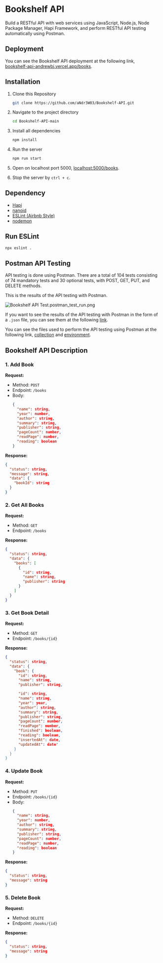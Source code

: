 # Bookshelf API

Build a RESTful API with web services using JavaScript, Node.js, Node Package Manager, Hapi Framework, and perform RESTful API testing automatically using Postman.

## Deployment

You can see the Bookshelf API deployment at the following link,  
[bookshelf-api-andrewbj.vercel.app/books](https://bookshelf-api-andrewbj.vercel.app/books "Bookshelf API").

## Installation

1. Clone this Repository
	```bash
	git clone https://github.com/aNdr3W03/Bookshelf-API.git
	```

2. Navigate to the project directory
	```bash
	cd Bookshelf-API-main
	```

3. Install all dependencies
	```bash
	npm install
	```

4. Run the server
	```bash
	npm run start
	```

5. Open on localhost port 5000, [localhost:5000/books](http://localhost:5000/books).

6. Stop the server by `ctrl + c`.

## Dependency

- [Hapi](https://hapi.dev "Hapi Framework")
- [nanoid](https://www.npmjs.com/package/nanoid "Nano ID")
- [ESLint (Airbnb Style)](https://www.npmjs.com/package/eslint-config-airbnb "ESLint Airbnb Style")
- [nodemon](https://www.npmjs.com/package/nodemon "nodemon")

## Run ESLint

```bash
npx eslint .
```

## Postman API Testing

API testing is done using Postman. There are a total of 104 tests consisting of 74 mandatory tests and 30 optional tests, with POST, GET, PUT, and DELETE methods.

This is the results of the API testing with Postman.

![Bookshelf API Test.postman_test_run.png](https://raw.githubusercontent.com/aNdr3W03/Bookshelf-API/main/Postman/Bookshelf%20API%20Test.postman_test_run.png "Bookshelf API Postman Test Result")

If you want to see the results of the API testing with Postman in the form of a `.json` file, you can see them at the following [link](https://raw.githubusercontent.com/aNdr3W03/Bookshelf-API/main/Postman/Bookshelf%20API%20Test.postman_test_run.json "Bookshelf API Test.postman_test_run.json").

You can see the files used to perform the API testing using Postman at the following link, [collection](https://raw.githubusercontent.com/aNdr3W03/Bookshelf-API/main/Postman/Bookshelf%20API%20Test.postman_collection.json "Postman Bookshelf API Test Collection") and [environment](https://raw.githubusercontent.com/aNdr3W03/Bookshelf-API/main/Postman/Bookshelf%20API%20Test.postman_environment.json "Postman Bookshelf API Test Environment").

## Bookshelf API Description

### 1. Add Book

**Request:**
- Method: `POST`
- Endpoint: `/books`
- Body:
	```json
	{
	  "name": string,
	  "year": number,
	  "author": string,
	  "summary": string,
	  "publisher": string,
	  "pageCount": number,
	  "readPage": number,
	  "reading": boolean
	}
	```

**Response:**
```json
{
  "status": string,
  "message": string,
  "data": {
    "bookId": string
  }
}
```

### 2. Get All Books

**Request:**
- Method: `GET`
- Endpoint: `/books`

**Response:**
```json
{
  "status": string,
  "data": {
    "books": [
      {
        "id": string,
        "name": string,
        "publisher": string
      }
    ]
  }
}
```

### 3. Get Book Detail

**Request:**
- Method: `GET`
- Endpoint: `/books/{id}`

**Response:**
```json
{
  "status": string,
  "data": {
    "book": {
      "id": string,
      "name": string,
      "publisher": string,

      "id": string,
      "name": string,
      "year": year,
      "author": string,
      "summary": string,
      "publisher": string,
      "pageCount": number,
      "readPage": number,
      "finished": boolean,
      "reading": boolean,
      "insertedAt": date,
      "updatedAt": date"
    }
  }
}
```

### 4. Update Book

**Request:**
- Method: `PUT`
- Endpoint: `/books/{id}`
- Body:
	```json
	{
	  "name": string,
	  "year": number,
	  "author": string,
	  "summary": string,
	  "publisher": string,
	  "pageCount": number,
	  "readPage": number,
	  "reading": boolean
	}
	```

**Response:**
```json
{
  "status": string,
  "message": string
}
```

### 5. Delete Book

**Request:**
- Method: `DELETE`
- Endpoint: `/books/{id}`

**Response:**
```json
{
  "status": string,
  "message": string
}
```
